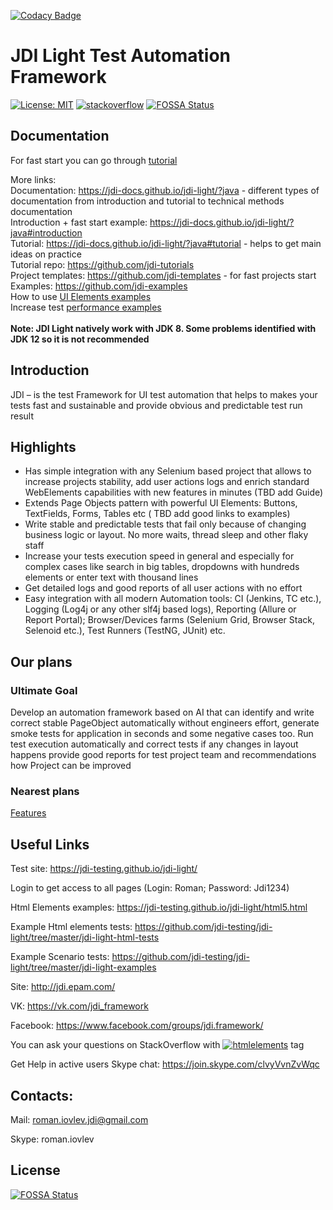 [![Codacy Badge](https://api.codacy.com/project/badge/Grade/49c13734696f4baaacc3dde33926b6a1)](https://www.codacy.com/app/jdi-testing/jdi-light?utm_source=github.com&amp;utm_medium=referral&amp;utm_content=jdi-testing/jdi-light&amp;utm_campaign=Badge_Grade)

# JDI Light Test Automation Framework

[![License: MIT](https://img.shields.io/badge/License-MIT-green.svg)](https://github.com/angular/angular.js/blob/master/LICENSE)
[![stackoverflow](https://img.shields.io/badge/stackoverflow-jdi-blue.svg?style=flat)](http://stackoverflow.com/questions/tagged/jdi)
[![FOSSA Status](https://app.fossa.io/api/projects/git%2Bgithub.com%2Fjdi-testing%2Fjdi-light.svg?type=shield)](https://app.fossa.io/projects/git%2Bgithub.com%2Fjdi-testing%2Fjdi-light?ref=badge_shield)

## Documentation
For fast start you can go through [tutorial](https://jdi-docs.github.io/jdi-light/?java#tutorial) </br>

More links: </br>
Documentation: <a href = "https://jdi-docs.github.io/jdi-light/?java" target = "a_blank"> https://jdi-docs.github.io/jdi-light/?java </a> - different types of documentation from introduction and tutorial to technical methods documentation </br>
Introduction + fast start example: <a href = "https://jdi-docs.github.io/jdi-light/?java#introduction" target = "a_blank"> https://jdi-docs.github.io/jdi-light/?java#introduction </a> </br>
Tutorial: <a href = "https://jdi-docs.github.io/jdi-light/?java#tutorial" target = "a_blank"> https://jdi-docs.github.io/jdi-light/?java#tutorial </a> - helps to get main ideas on practice </br>
Tutorial repo: <a href = "https://github.com/jdi-tutorials" target = "a_blank"> https://github.com/jdi-tutorials </a> </br>
Project templates: <a href = "https://github.com/jdi-templates" target = "a_blank"> https://github.com/jdi-templates </a>  - for fast projects start </br>
Examples: https://github.com/jdi-examples </br>
How to use [UI Elements examples](https://github.com/jdi-testing/jdi-light/tree/master/jdi-light-html-tests/src/test/java/io/github/epam/html/tests/elements) </br>
Increase test [performance examples](https://github.com/jdi-testing/jdi-light/tree/master/jdi-performance) </br>
 </br>
**Note: JDI Light natively work with JDK 8. Some problems identified with JDK 12 so it is not recommended** </br>

## Introduction

JDI – is the test Framework for UI test automation that helps to makes your tests fast and sustainable and provide obvious and predictable test run result

## Highlights
- Has simple integration with any Selenium based project that allows to increase projects stability, add user actions logs and enrich standard WebElements capabilities with new features in minutes (TBD add Guide)
- Extends Page Objects pattern with powerful UI Elements: Buttons, TextFields, Forms, Tables etc ( TBD add good links to examples)
- Write stable and predictable tests that fail only because of changing business logic or layout. No more waits, thread sleep and other flaky staff
- Increase your tests execution speed in general and especially for complex cases like search in big tables, dropdowns with hundreds elements or enter text with thousand lines
- Get detailed logs and good reports of all user actions with no effort
- Easy integration with all modern Automation tools: CI (Jenkins, TC etc.), Logging (Log4j or any other slf4j based logs), Reporting (Allure or Report Portal); Browser/Devices farms (Selenium Grid, Browser Stack, Selenoid etc.), Test Runners (TestNG, JUnit) etc.

## Our plans
### Ultimate Goal
Develop an automation framework based on AI that can identify and write correct stable PageObject automatically without engineers effort, generate smoke tests for application in seconds and some negative cases too. 
Run test execution automatically and correct tests if any changes in layout happens provide good reports for test project team and recommendations how Project can be improved
### Nearest plans
[Features](https://github.com/jdi-testing/jdi-light/labels/feature)

## Useful Links
Test site: <a href = "https://jdi-testing.github.io/jdi-light/" target = "a_blank"> https://jdi-testing.github.io/jdi-light/ </a>

Login to get access to all pages (Login: Roman; Password: Jdi1234)

Html Elements examples: <a href = "https://jdi-testing.github.io/jdi-light/html5.html" target = "a_blank"> https://jdi-testing.github.io/jdi-light/html5.html </a>

Example Html elements tests: <a href = "https://github.com/jdi-testing/jdi-light/tree/master/jdi-light-html-tests" target = "a_blank"> https://github.com/jdi-testing/jdi-light/tree/master/jdi-light-html-tests </a>

Example Scenario tests: <a href = "https://github.com/jdi-testing/jdi-light/tree/master/jdi-light-examples" target = "a_blank"> https://github.com/jdi-testing/jdi-light/tree/master/jdi-light-examples </a>

Site: <a href = "http://jdi.epam.com/" target = "a_blank"> http://jdi.epam.com/ </a>

VK: <a href = "https://vk.com/jdi_framework" target = "a_blank"> https://vk.com/jdi_framework </a>

Facebook: <a href = "https://www.facebook.com/groups/jdi.framework/" target = "a_blank"> https://www.facebook.com/groups/jdi.framework/ </a>

You can ask your questions on StackOverflow with [![htmlelements](https://img.shields.io/badge/stackoverflow-jdiframework-orange.svg?style=flat)](http://stackoverflow.com/questions/tagged/jdiframework) tag

Get Help in active users Skype chat: <a href = "https://join.skype.com/clvyVvnZvWqc" target = "a_blank"> https://join.skype.com/clvyVvnZvWqc </a>

## Contacts:

Mail: roman.iovlev.jdi@gmail.com

Skype: roman.iovlev



## License
[![FOSSA Status](https://app.fossa.io/api/projects/git%2Bgithub.com%2Fjdi-testing%2Fjdi-light.svg?type=large)](https://app.fossa.io/projects/git%2Bgithub.com%2Fjdi-testing%2Fjdi-light?ref=badge_large)
